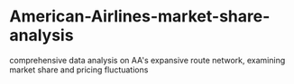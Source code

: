 # American-Airlines-market-share-analysis
comprehensive data analysis on AA's expansive route network, examining market share and pricing fluctuations
